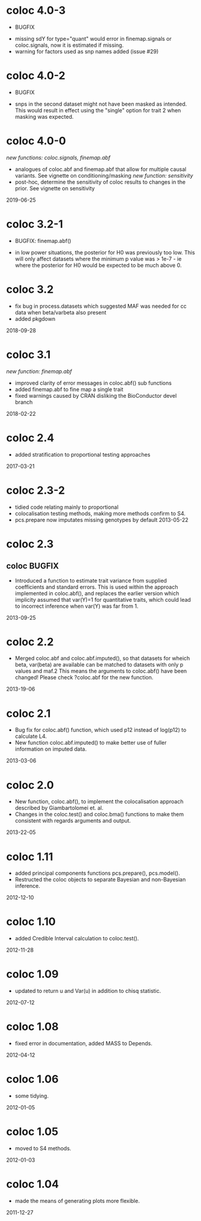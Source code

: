 # coloc 4.0-3
* BUGFIX
- missing sdY for type="quant" would error in finemap.signals or coloc.signals, now it is estimated if missing.
- warning for factors used as snp names added (issue #29)

# coloc 4.0-2
* BUGFIX
- snps in the second dataset might not have been masked as intended. This would result in effect using the "single" option for trait 2 when masking was expected.

# coloc 4.0-0
*new functions: coloc.signals, finemap.abf*
- analogues of coloc.abf and finemap.abf that allow for multiple causal variants.  See vignette on conditioning/masking
*new function: sensitivity*
- post-hoc, determine the sensitivity of coloc results to changes in the prior.  See vignette on sensitivity

2019-06-25

# coloc 3.2-1
* BUGFIX: finemap.abf()
- in low power situations, the posterior for H0 was previously too low.  This will only affect datasets where the minimum p value was > 1e-7 - ie where the posterior for H0 would be expected to be much above 0.

# coloc 3.2 
- fix bug in process.datasets which suggested MAF was needed for cc data when beta/varbeta also present
- added pkgdown
	
2018-09-28

# coloc 3.1
*new function: finemap.abf*
- improved clarity of error messages in coloc.abf() sub functions
- added finemap.abf to fine map a single trait
- fixed warnings caused by CRAN disliking the BioConductor devel branch
	
2018-02-22
	
# coloc 2.4 
- added stratification to proportional testing approaches
	
2017-03-21 

# coloc 2.3-2 
- tidied code relating mainly to proportional
- colocalisation testing methods, making more methods confirm to S4.
- pcs.prepare now imputates missing genotypes by default
2013-05-22 

# coloc 2.3 
## coloc BUGFIX
- Introduced a function to estimate trait variance from supplied coefficients and standard errors.  This is used within the approach implemented in coloc.abf(), and replaces the earlier version which implicity assumed that var(Y)=1 for quantitative traits, which could lead to incorrect inference when var(Y) was far from 1.

2013-09-25  

# coloc 2.2
- Merged coloc.abf and coloc.abf.imputed(), so that datasets for wheich beta, var(beta) are available can be matched to datasets with only p values and maf.2 This means the arguments to coloc.abf() have been changed!  Please
check ?coloc.abf for the new function.

2013-19-06  

# coloc 2.1
- Bug fix for coloc.abf() function, which used p12 instead of log(p12) to calculate L4.
- New function coloc.abf.imputed() to make better use of fuller information on imputed data.

2013-03-06  

# coloc 2.0
- New function, coloc.abf(), to implement the colocalisation approach described by Giambartolomei et. al.
- Changes in the coloc.test() and coloc.bma() functions to make them consistent with regards arguments and output.

2013-22-05  

# coloc 1.11
- added principal components functions pcs.prepare(), pcs.model().
- Restructed the coloc objects to separate Bayesian and non-Bayesian inference.

2012-12-10  

# coloc 1.10
- added Credible Interval calculation to coloc.test().

2012-11-28  

# coloc 1.09
- updated to return u and Var(u) in addition to chisq statistic.

2012-07-12  

# coloc 1.08
- fixed error in documentation, added MASS to Depends.

2012-04-12  

# coloc 1.06
- some tidying.

2012-01-05  

# coloc 1.05
- moved to S4 methods.

2012-01-03  

# coloc 1.04
- made the means of generating plots more flexible.

2011-12-27  

